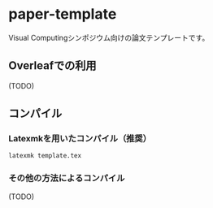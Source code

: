 # paper-template

Visual Computingシンポジウム向けの論文テンプレートです。

## Overleafでの利用

(TODO)

## コンパイル

### Latexmkを用いたコンパイル（推奨）

```bash
latexmk template.tex
```

### その他の方法によるコンパイル

(TODO)
